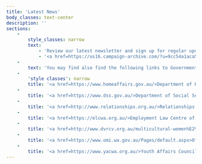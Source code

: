```yaml
---
title: 'Latest News'
body_classes: text-center
description: ''
sections:
    -
        style_classes: narrow
        text:
            - 'Review our latest newsletter and sign up for regular updates.'
            - '<a href=https://us16.campaign-archive.com/?u=9cc54a1aca50bb1824c727465&id=36ecbe340d>September 2017</a><br>'
    -
        text: 'You may find also find the following links to Government and other non-profit organisations useful.'
    -
        'style classes': narrow
        title: '<a href=https://www.homeaffairs.gov.au/>Department of Home Affairs</a>'
    -
        title: '<a href=https://www.dss.gov.au/>Department of Social Services</a>'
    -
        title: '<a href=http://www.relationships.org.au/>Relationships Australia</a>'
    -
        title: '<a href=https://elcwa.org.au/>Employment Law Centre of WA (Inc)</a>'
    -
        title: '<a href=http://www.dvrcv.org.au/multicultural-women%E2%80%99s-advocacy-service>Multicultural Women''s Advocacy Services</a>'
    -
        title: '<a href=https://www.omi.wa.gov.au/Pages/default.aspx>Office of Multicultural Interests</a>'
    -
        title: '<a href=https://www.yacwa.org.au/>Youth Affairs Council of Western Australia</a>'
---
```



